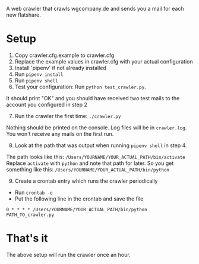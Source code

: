 A web crawler that crawls wgcompany.de and sends you a mail for each new
flatshare.

# Setup

1. Copy crawler.cfg.example to crawler.cfg
2. Replace the example values in crawler.cfg with your actual configuration
3. Install 'pipenv' if not already installed
4. Run `pipenv install`
5. Run `pipenv shell`
6. Test your configuration: Run `python test_crawler.py`. 

It should print "OK" and you should have received two test mails to the account you configured in step 2

7. Run the crawler the first time: `./crawler.py`

Nothing should be printed on the console. Log files will be in `crawler.log`.
You won't receive any mails on the first run.

8. Look at the path that was output when running `pipenv shell` in step 4. 

The path looks like this: `/Users/YOURNAME/YOUR_ACTUAL_PATH/bin/activate`
Replace `activate` with `python` and note that path for later.
So you get something like this: `/Users/YOURNAME/YOUR_ACTUAL_PATH/bin/python`


9. Create a crontab entry which runs the crawler periodically

- Run `crontab -e`
- Put the following line in the crontab and save the file

`0 * * * * /Users/YOURNAME/YOUR_ACTUAL_PATH/bin/python PATH_TO_crawler.py`

# That's it

The above setup will run the crawler once an hour.



